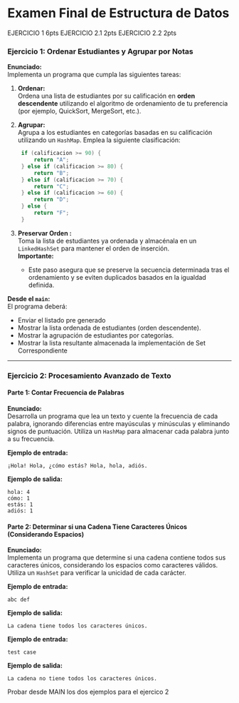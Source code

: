 # Examen Final de Estructura de Datos

EJERCICIO 1   6pts
EJERCICIO 2.1 2pts
EJERCICIO 2.2 2pts


### Ejercicio 1: Ordenar Estudiantes y Agrupar por Notas

**Enunciado:**  
Implementa un programa que cumpla las siguientes tareas:

1. **Ordenar:**  
   Ordena una lista de estudiantes por su calificación en **orden descendente** utilizando el algoritmo de ordenamiento de tu preferencia (por ejemplo, QuickSort, MergeSort, etc.).

2. **Agrupar:**  
   Agrupa a los estudiantes en categorías basadas en su calificación utilizando un `HashMap`. Emplea la siguiente clasificación:
   ```java
    if (calificacion >= 90) {
        return "A";
    } else if (calificacion >= 80) {
        return "B";
    } else if (calificacion >= 70) {
        return "C";
    } else if (calificacion >= 60) {
        return "D";
    } else {
        return "F";
    }
   ```

3. **Preservar Orden :**  
   Toma la lista de estudiantes ya ordenada y almacénala en un `LinkedHashSet` para mantener el orden de inserción.  
   **Importante:**  
   - Este paso asegura que se preserve la secuencia determinada tras el ordenamiento y se eviten duplicados basados en la igualdad definida.

**Desde el `main`:**  
El programa deberá:
- Enviar el listado pre generado 
- Mostrar la lista ordenada de estudiantes (orden descendente).
- Mostrar la agrupación de estudiantes por categorías.
- Mostrar la lista resultante almacenada la implementación de Set Correspondiente

---

### Ejercicio 2: Procesamiento Avanzado de Texto

#### Parte 1: Contar Frecuencia de Palabras 

**Enunciado:**  
Desarrolla un programa que lea un texto y cuente la frecuencia de cada palabra, ignorando diferencias entre mayúsculas y minúsculas y eliminando signos de puntuación. Utiliza un `HashMap` para almacenar cada palabra junto a su frecuencia.

**Ejemplo de entrada:**
```
¡Hola! Hola, ¿cómo estás? Hola, hola, adiós.
```

**Ejemplo de salida:**
```
hola: 4
cómo: 1
estás: 1
adiós: 1
```

#### Parte 2: Determinar si una Cadena Tiene Caracteres Únicos (Considerando Espacios)

**Enunciado:**  
Implementa un programa que determine si una cadena contiene todos sus caracteres únicos, considerando los espacios como caracteres válidos. Utiliza un `HashSet` para verificar la unicidad de cada carácter.

**Ejemplo de entrada:**
```
abc def
```

**Ejemplo de salida:**
```
La cadena tiene todos los caracteres únicos.
```

**Ejemplo de entrada:**
```
test case
```

**Ejemplo de salida:**
```
La cadena no tiene todos los caracteres únicos.
```

Probar desde MAIN los dos ejemplos para el ejercico 2

